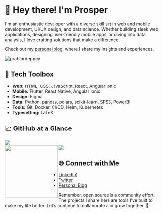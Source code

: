 # 🌟 Hey there! I'm Prosper

I'm an enthusiastic developer with a diverse skill set in web and mobile development, UI/UX design, and data science. Whether building sleek web applications, designing user-friendly mobile apps, or diving into data analysis, I love crafting solutions that make a difference. 

Check out my [personal blog](https://prablordeppey.github.io), where I share my insights and experiences.

<p align="left"> <img src="https://komarev.com/ghpvc/?username=prablordeppey&label=Profile%20views&color=0e75b6&style=flat" alt="prablordeppey" /> </p>

## 🔧 Tech Toolbox

- **Web:** HTML, CSS, JavaScript, React, Angular Ionic
- **Mobile:** Flutter, React Native, Angular ionic
- **Design:** Figma
- **Data:** Python, pandas, polars, scikit-learn, SPSS, PowerBI
- **Tools:** Git, Docker, CI/CD, Helm, Kubernetes
- **Typesetting:** LaTeX

## 📈 GitHub at a Glance

<div>
  <img src="https://github-readme-stats.vercel.app/api?username=prablordeppey&show_icons=true&theme=radical&count_private=true&include_all_commits=true" />
</div>

<div>
    <img height="170" align="left" src="https://github-readme-stats.vercel.app/api?username=prablordeppey&count_private=true&include_all_commits=true" />
  <img src="https://github-readme-streak-stats.herokuapp.com/?user=prablordeppey&theme=radical" />
</div>


## 🌐 Connect with Me

- [LinkedIn](https://www.linkedin.com/in/prosper-ablordeppey-67665aa5/))
- [Twitter](https://twitter.com/prablordeppey)
- [Personal Blog](https://prablordeppey.github.io)

Remember, open source is a community effort. The projects I share here are tools I've built to make my life better. Let's continue to collaborate and grow together. 💜
